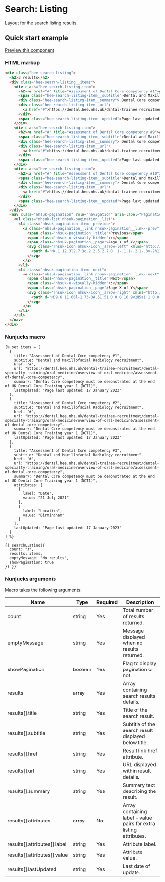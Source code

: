 # Search: Listing

Layout for the search listing results.

## Quick start example

[Preview this component](https://health-education-england.github.io/hee-prototypes/blocks/furniture/search-listing.html)

### HTML markup

````html
<div class="hee-search-listing">
  <h2>3 results</h2>
  <div class="hee-search-listing__items">
    <div class="hee-search-listing-item">
      <h2><a href="#" title="Assessment of Dental Core competency #1">Assessment of Dental Core competency #1</a></h2>
      <span class="hee-search-listing-item__subtitle">Dental and Maxillofacial Radiology recruitment</span>
      <div class="hee-search-listing-item__summary"> Dental Core competency must be demonstrated at the end of UK Dental Core Training year 1 (DCT1) </div>
      <div class="hee-search-listing-item__url">
        <a href="#">https://dental.hee.nhs.uk/dental-trainee-recruitment/dental-specialty-training/oral-medicine/overview-of-oral-medicine/assessment-of-dental-core-competency</a>
      </div>
      <span class="hee-search-listing-item__updated">Page last updated: 17 January 2023</span>
    </div>
    <div class="hee-search-listing-item">
      <h2><a href="#" title="Assessment of Dental Core competency #9">Assessment of Dental Core competency #9</a></h2>
      <span class="hee-search-listing-item__subtitle">Dental and Maxillofacial Radiology recruitment</span>
      <div class="hee-search-listing-item__summary"> Dental Core competency must be demonstrated at the end of UK Dental Core Training year 1 (DCT1) </div>
      <div class="hee-search-listing-item__url">
        <a href="#">https://dental.hee.nhs.uk/dental-trainee-recruitment/dental-specialty-training/oral-medicine/overview-of-oral-medicine/assessment-of-dental-core-competency</a>
      </div>
      <span class="hee-search-listing-item__updated">Page last updated: 17 January 2023</span>
    </div>
    <div class="hee-search-listing-item">
      <h2><a href="#" title="Assessment of Dental Core competency #10">Assessment of Dental Core competency #10</a></h2>
      <span class="hee-search-listing-item__subtitle">Dental and Maxillofacial Radiology recruitment</span>
      <div class="hee-search-listing-item__summary"> Dental Core competency must be demonstrated at the end of UK Dental Core Training year 1 (DCT1) </div>
      <div class="hee-search-listing-item__url">
        <a href="#">https://dental.hee.nhs.uk/dental-trainee-recruitment/dental-specialty-training/oral-medicine/overview-of-oral-medicine/assessment-of-dental-core-competency</a>
      </div>
      <span class="hee-search-listing-item__updated">Page last updated: 17 January 2023</span>
    </div>
  </div>
  <nav class="nhsuk-pagination" role="navigation" aria-label="Pagination">
    <ul class="nhsuk-list nhsuk-pagination__list">
      <li class="nhsuk-pagination-item--previous">
        <a class="nhsuk-pagination__link nhsuk-pagination__link--prev" href="#">
          <span class="nhsuk-pagination__title">Previous</span>
          <span class="nhsuk-u-visually-hidden">:</span>
          <span class="nhsuk-pagination__page">Page X of Y</span>
          <svg class="nhsuk-icon nhsuk-icon__arrow-left" xmlns="http://www.w3.org/2000/svg" viewBox="0 0 24 24" aria-hidden="true">
            <path d="M4.1 12.3l2.7 3c.2.2.5.2.7 0 .1-.1.1-.2.1-.3v-2h11c.6 0 1-.4 1-1s-.4-1-1-1h-11V9c0-.2-.1-.4-.3-.5h-.2c-.1 0-.3.1-.4.2l-2.7 3c0 .2 0 .4.1.6z"></path>
          </svg>
        </a>
      </li>
      <li class="nhsuk-pagination-item--next">
        <a class="nhsuk-pagination__link nhsuk-pagination__link--next" href="#">
          <span class="nhsuk-pagination__title">Next</span>
          <span class="nhsuk-u-visually-hidden">:</span>
          <span class="nhsuk-pagination__page">Page X of Y</span>
          <svg class="nhsuk-icon nhsuk-icon__arrow-right" xmlns="http://www.w3.org/2000/svg" viewBox="0 0 24 24" aria-hidden="true">
            <path d="M19.6 11.66l-2.73-3A.51.51 0 0 0 16 9v2H5a1 1 0 0 0 0 2h11v2a.5.5 0 0 0 .32.46.39.39 0 0 0 .18 0 .52.52 0 0 0 .37-.16l2.73-3a.5.5 0 0 0 0-.64z"></path>
          </svg>
        </a>
      </li>
    </ul>
  </nav>
</div>
````

### Nunjucks macro

````
{% set items = [
  {
    title: "Assessment of Dental Core competency #1",
    subtitle: "Dental and Maxillofacial Radiology recruitment",
    href: "#",
    url: "https://dental.hee.nhs.uk/dental-trainee-recruitment/dental-specialty-training/oral-medicine/overview-of-oral-medicine/assessment-of-dental-core-competency",
    summary: "Dental Core competency must be demonstrated at the end of UK Dental Core Training year 1 (DCT1)",
    lastUpdated: "Page last updated: 17 January 2023"
  },
  {
    title: "Assessment of Dental Core competency #2",
    subtitle: "Dental and Maxillofacial Radiology recruitment",
    href: "#",
    url: "https://dental.hee.nhs.uk/dental-trainee-recruitment/dental-specialty-training/oral-medicine/overview-of-oral-medicine/assessment-of-dental-core-competency",
    summary: "Dental Core competency must be demonstrated at the end of UK Dental Core Training year 1 (DCT1)",
    lastUpdated: "Page last updated: 17 January 2023"
  },
  {
    title: "Assessment of Dental Core competency #3",
    subtitle: "Dental and Maxillofacial Radiology recruitment",
    href: "#",
    url: "https://dental.hee.nhs.uk/dental-trainee-recruitment/dental-specialty-training/oral-medicine/overview-of-oral-medicine/assessment-of-dental-core-competency",
    summary: "Dental Core competency must be demonstrated at the end of UK Dental Core Training year 1 (DCT1)",
    attributes: [
      {
        label: "Date",
        value: "21 July 2021"
      },
      {
        label: "Location",
        value: "Birmingham"
      }      
    ],
    lastUpdated: "Page last updated: 17 January 2023"
  }    
] %}

{{ searchListing({
  count: "3",
  results: items,
  emptyMessage: "No results",
  showPagination: true
}) }}
````

### Nunjucks arguments

Macro takes the following arguments:

| Name                         | Type    | Required | Description                                                        |
|------------------------------|---------|----------|--------------------------------------------------------------------|
| count                        | string  | Yes      | Total number of results returned.                                  |
| emptyMessage                 | string  | Yes      | Message displayed when no results returned.                        |
| showPagination               | boolean | Yes      | Flag to display pagination or not.                                 |
| results                      | array   | Yes      | Array containing search results details.                           |
| results[].title              | string  | Yes      | Title of the search result.                                        |
| results[].subtitle           | string  | Yes      | Subtitle of the search result displayed below title.               |
| results[].href               | string  | Yes      | Result link href attribute.                                        |
| results[].url                | string  | Yes      | URL displayed within result details.                               |
| results[].summary            | string  | Yes      | Summary text describing the result.                                |
| results[].attributes         | array   | No       | Array containing label - value pairs for extra listing attributes. |
| results[].attributes[].label | string  | Yes      | Attribute label.                                                   |
| results[].attributes[].value | string  | Yes      | Attribute value.                                                   |
| results[].lastUpdated        | string  | Yes      | Last date of update.                                               |